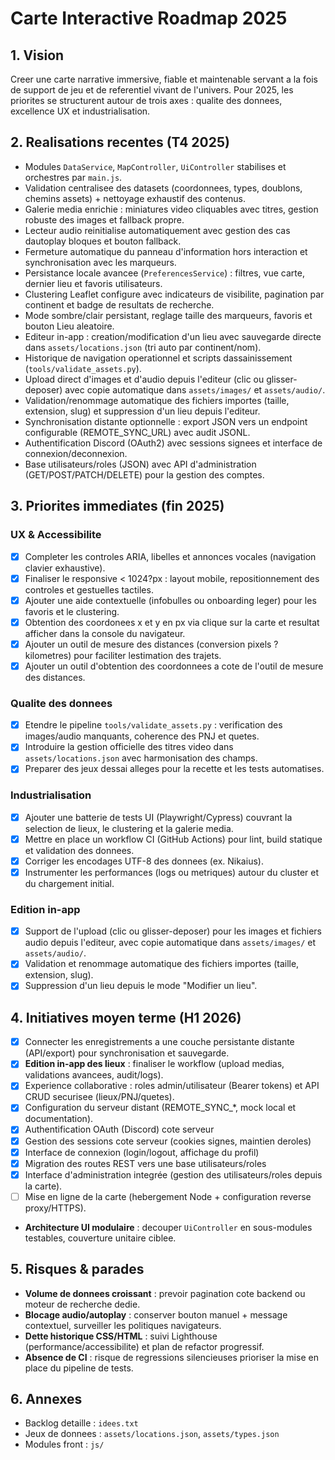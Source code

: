 # Carte Interactive  Roadmap 2025

## 1. Vision
Creer une carte narrative immersive, fiable et maintenable servant a la fois de support de jeu et de referentiel vivant de l'univers. Pour 2025, les priorites se structurent autour de trois axes : qualite des donnees, excellence UX et industrialisation.

## 2. Realisations recentes (T4 2025)
- Modules `DataService`, `MapController`, `UiController` stabilises et orchestres par `main.js`.
- Validation centralisee des datasets (coordonnees, types, doublons, chemins assets) + nettoyage exhaustif des contenus.
- Galerie media enrichie : miniatures video cliquables avec titres, gestion robuste des images et fallback propre.
- Lecteur audio reinitialise automatiquement avec gestion des cas dautoplay bloques et bouton fallback.
- Fermeture automatique du panneau d'information hors interaction et synchronisation avec les marqueurs.
- Persistance locale avancee (`PreferencesService`) : filtres, vue carte, dernier lieu et favoris utilisateurs.
- Clustering Leaflet configure avec indicateurs de visibilite, pagination par continent et badge de resultats de recherche.
- Mode sombre/clair persistant, reglage taille des marqueurs, favoris et bouton Lieu aleatoire.
- Editeur in-app : creation/modification d'un lieu avec sauvegarde directe dans `assets/locations.json` (tri auto par continent/nom).
- Historique de navigation operationnel et scripts dassainissement (`tools/validate_assets.py`).
- Upload direct d'images et d'audio depuis l'editeur (clic ou glisser-deposer) avec copie automatique dans `assets/images/` et `assets/audio/`.
- Validation/renommage automatique des fichiers importes (taille, extension, slug) et suppression d'un lieu depuis l'editeur.
- Synchronisation distante optionnelle : export JSON vers un endpoint configurable (REMOTE_SYNC_URL) avec audit JSONL.
- Authentification Discord (OAuth2) avec sessions signees et interface de connexion/deconnexion.
- Base utilisateurs/roles (JSON) avec API d'administration (GET/POST/PATCH/DELETE) pour la gestion des comptes.

## 3. Priorites immediates (fin 2025)


### UX & Accessibilite
- [x] Completer les controles ARIA, libelles et annonces vocales (navigation clavier exhaustive).
- [x] Finaliser le responsive < 1024?px : layout mobile, repositionnement des controles et gestuelles tactiles.
- [x] Ajouter une aide contextuelle (infobulles ou onboarding leger) pour les favoris et le clustering.
- [x] Obtention des coordonees x et y en px via clique sur la carte et resultat afficher dans la console du navigateur.
- [x] Ajouter un outil de mesure des distances (conversion pixels ? kilometres) pour faciliter lestimation des trajets.
- [x] Ajouter un outil d'obtention des coordonnees a cote de l'outil de mesure des distances.

### Qualite des donnees
- [x] Etendre le pipeline `tools/validate_assets.py` : verification des images/audio manquants, coherence des PNJ et quetes.
- [x] Introduire la gestion officielle des titres video dans `assets/locations.json` avec harmonisation des champs.
- [x] Preparer des jeux dessai alleges pour la recette et les tests automatises.

### Industrialisation
- [x] Ajouter une batterie de tests UI (Playwright/Cypress) couvrant la selection de lieux, le clustering et la galerie media.
- [x] Mettre en place un workflow CI (GitHub Actions) pour lint, build statique et validation des donnees.
- [x] Corriger les encodages UTF-8 des donnees (ex. Nikaius).
- [x] Instrumenter les performances (logs ou metriques) autour du cluster et du chargement initial.

### Edition in-app
- [x] Support de l'upload (clic ou glisser-deposer) pour les images et fichiers audio depuis l'editeur, avec copie automatique dans `assets/images/` et `assets/audio/`.
- [x] Validation et renommage automatique des fichiers importes (taille, extension, slug).
- [x] Suppression d'un lieu depuis le mode "Modifier un lieu".

## 4. Initiatives moyen terme (H1 2026)
- [x] Connecter les enregistrements a une couche persistante distante (API/export) pour synchronisation et sauvegarde.
- [x] **Edition in-app des lieux** : finaliser le workflow (upload medias, validations avancees, audit/logs).
- [x] Experience collaborative : roles admin/utilisateur (Bearer tokens) et API CRUD securisee (lieux/PNJ/quetes).
- [x] Configuration du serveur distant (REMOTE_SYNC_*, mock local et documentation).
- [x] Authentification OAuth (Discord) cote serveur
- [x] Gestion des sessions cote serveur (cookies signes, maintien deroles)
- [x] Interface de connexion (login/logout, affichage du profil)
- [x] Migration des routes REST vers une base utilisateurs/roles
- [x] Interface d'administration integrée (gestion des utilisateurs/roles depuis la carte).
- [ ] Mise en ligne de la carte (hebergement Node + configuration reverse proxy/HTTPS).
- **Architecture UI modulaire** : decouper `UiController` en sous-modules testables, couverture unitaire ciblee.

## 5. Risques & parades
- **Volume de donnees croissant** : prevoir pagination cote backend ou moteur de recherche dedie.
- **Blocage audio/autoplay** : conserver bouton manuel + message contextuel, surveiller les politiques navigateurs.
- **Dette historique CSS/HTML** : suivi Lighthouse (performance/accessibilite) et plan de refactor progressif.
- **Absence de CI** : risque de regressions silencieuses  prioriser la mise en place du pipeline de tests.

## 6. Annexes
- Backlog detaille : `idees.txt`
- Jeux de donnees : `assets/locations.json`, `assets/types.json`
- Modules front : `js/`
